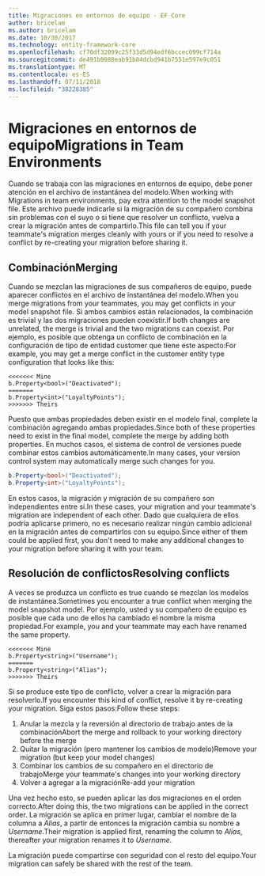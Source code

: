 ```yaml
---
title: Migraciones en entornos de equipo - EF Core
author: bricelam
ms.author: bricelam
ms.date: 10/30/2017
ms.technology: entity-framework-core
ms.openlocfilehash: cf76df32099c25f33d5d94edf6bccec099cf714a
ms.sourcegitcommit: de491b0988eab91b84dcbd941b7551e597e9c051
ms.translationtype: MT
ms.contentlocale: es-ES
ms.lasthandoff: 07/11/2018
ms.locfileid: "38228385"
---
```

<a name="migrations-in-team-environments"></a><span data-ttu-id="c8555-102">Migraciones en entornos de equipo</span><span class="sxs-lookup"><span data-stu-id="c8555-102">Migrations in Team Environments</span></span>
===============================
<span data-ttu-id="c8555-103">Cuando se trabaja con las migraciones en entornos de equipo, debe poner atención en el archivo de instantánea del modelo.</span><span class="sxs-lookup"><span data-stu-id="c8555-103">When working with Migrations in team environments, pay extra attention to the model snapshot file.</span></span> <span data-ttu-id="c8555-104">Este archivo puede indicarle si la migración de su compañero combina sin problemas con el suyo o si tiene que resolver un conflicto, vuelva a crear la migración antes de compartirlo.</span><span class="sxs-lookup"><span data-stu-id="c8555-104">This file can tell you if your teammate's migration merges cleanly with yours or if you need to resolve a conflict by re-creating your migration before sharing it.</span></span>

<a name="merging"></a><span data-ttu-id="c8555-105">Combinación</span><span class="sxs-lookup"><span data-stu-id="c8555-105">Merging</span></span>
-------
<span data-ttu-id="c8555-106">Cuando se mezclan las migraciones de sus compañeros de equipo, puede aparecer conflictos en el archivo de instantánea del modelo.</span><span class="sxs-lookup"><span data-stu-id="c8555-106">When you merge migrations from your teammates, you may get conflicts in your model snapshot file.</span></span> <span data-ttu-id="c8555-107">Si ambos cambios están relacionados, la combinación es trivial y las dos migraciones pueden coexistir.</span><span class="sxs-lookup"><span data-stu-id="c8555-107">If both changes are unrelated, the merge is trivial and the two migrations can coexist.</span></span> <span data-ttu-id="c8555-108">Por ejemplo, es posible que obtenga un conflicto de combinación en la configuración de tipo de entidad customer que tiene este aspecto:</span><span class="sxs-lookup"><span data-stu-id="c8555-108">For example, you may get a merge conflict in the customer entity type configuration that looks like this:</span></span>

    <<<<<<< Mine
    b.Property<bool>("Deactivated");
    =======
    b.Property<int>("LoyaltyPoints");
    >>>>>>> Theirs

<span data-ttu-id="c8555-109">Puesto que ambas propiedades deben existir en el modelo final, complete la combinación agregando ambas propiedades.</span><span class="sxs-lookup"><span data-stu-id="c8555-109">Since both of these properties need to exist in the final model, complete the merge by adding both properties.</span></span> <span data-ttu-id="c8555-110">En muchos casos, el sistema de control de versiones puede combinar estos cambios automáticamente.</span><span class="sxs-lookup"><span data-stu-id="c8555-110">In many cases, your version control system may automatically merge such changes for you.</span></span>

``` csharp
b.Property<bool>("Deactivated");
b.Property<int>("LoyaltyPoints");
```

<span data-ttu-id="c8555-111">En estos casos, la migración y migración de su compañero son independientes entre sí.</span><span class="sxs-lookup"><span data-stu-id="c8555-111">In these cases, your migration and your teammate's migration are independent of each other.</span></span> <span data-ttu-id="c8555-112">Dado que cualquiera de ellos podría aplicarse primero, no es necesario realizar ningún cambio adicional en la migración antes de compartirlos con su equipo.</span><span class="sxs-lookup"><span data-stu-id="c8555-112">Since either of them could be applied first, you don't need to make any additional changes to your migration before sharing it with your team.</span></span>

<a name="resolving-conflicts"></a><span data-ttu-id="c8555-113">Resolución de conflictos</span><span class="sxs-lookup"><span data-stu-id="c8555-113">Resolving conflicts</span></span>
-------------------
<span data-ttu-id="c8555-114">A veces se produzca un conflicto es true cuando se mezclan los modelos de instantánea.</span><span class="sxs-lookup"><span data-stu-id="c8555-114">Sometimes you encounter a true conflict when merging the model snapshot model.</span></span> <span data-ttu-id="c8555-115">Por ejemplo, usted y su compañero de equipo es posible que cada uno de ellos ha cambiado el nombre la misma propiedad.</span><span class="sxs-lookup"><span data-stu-id="c8555-115">For example, you and your teammate may each have renamed the same property.</span></span>

    <<<<<<< Mine
    b.Property<string>("Username");
    =======
    b.Property<string>("Alias");
    >>>>>>> Theirs

<span data-ttu-id="c8555-116">Si se produce este tipo de conflicto, volver a crear la migración para resolverlo.</span><span class="sxs-lookup"><span data-stu-id="c8555-116">If you encounter this kind of conflict, resolve it by re-creating your migration.</span></span> <span data-ttu-id="c8555-117">Siga estos pasos:</span><span class="sxs-lookup"><span data-stu-id="c8555-117">Follow these steps:</span></span>

1. <span data-ttu-id="c8555-118">Anular la mezcla y la reversión al directorio de trabajo antes de la combinación</span><span class="sxs-lookup"><span data-stu-id="c8555-118">Abort the merge and rollback to your working directory before the merge</span></span>
2. <span data-ttu-id="c8555-119">Quitar la migración (pero mantener los cambios de modelo)</span><span class="sxs-lookup"><span data-stu-id="c8555-119">Remove your migration (but keep your model changes)</span></span>
3. <span data-ttu-id="c8555-120">Combinar los cambios de su compañero en el directorio de trabajo</span><span class="sxs-lookup"><span data-stu-id="c8555-120">Merge your teammate's changes into your working directory</span></span>
4. <span data-ttu-id="c8555-121">Volver a agregar a la migración</span><span class="sxs-lookup"><span data-stu-id="c8555-121">Re-add your migration</span></span>

<span data-ttu-id="c8555-122">Una vez hecho esto, se pueden aplicar las dos migraciones en el orden correcto.</span><span class="sxs-lookup"><span data-stu-id="c8555-122">After doing this, the two migrations can be applied in the correct order.</span></span> <span data-ttu-id="c8555-123">La migración se aplica en primer lugar, cambiar el nombre de la columna a *Alias*, a partir de entonces la migración cambia su nombre a *Username*.</span><span class="sxs-lookup"><span data-stu-id="c8555-123">Their migration is applied first, renaming the column to *Alias*, thereafter your migration renames it to *Username*.</span></span>

<span data-ttu-id="c8555-124">La migración puede compartirse con seguridad con el resto del equipo.</span><span class="sxs-lookup"><span data-stu-id="c8555-124">Your migration can safely be shared with the rest of the team.</span></span>
